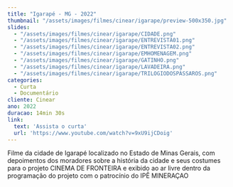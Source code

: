 ```yaml
---
title: "Igarapé - MG - 2022"
thumbnail: "/assets/images/filmes/cinear/igarape/preview-500x350.jpg"
slides:
  - "/assets/images/filmes/cinear/igarape/CIDADE.png"
  - "/assets/images/filmes/cinear/igarape/ENTREVISTA01.png"
  - "/assets/images/filmes/cinear/igarape/ENTREVISTA02.png"
  - "/assets/images/filmes/cinear/igarape/EMHOMENAGEM.png"
  - "/assets/images/filmes/cinear/igarape/GATINHO.png"
  - "/assets/images/filmes/cinear/igarape/LAVADEIRA.png"
  - "/assets/images/filmes/cinear/igarape/TRILOGIODOSPASSAROS.png"
categories:
  - Curta
  - Documentário
cliente: Cinear
ano: 2022
duracao: 14min 30s
link:
  text: 'Assista o curta'
  url: 'https://www.youtube.com/watch?v=9xU9ijCDoig'
---
```


Filme da cidade de Igarapé localizado no Estado de Minas Gerais, com depoimentos dos moradores sobre a história da cidade e seus costumes para o projeto CINEMA DE FRONTEIRA e exibido ao ar livre dentro da programação do projeto com o patrocínio do IPÊ MINERAÇAO
